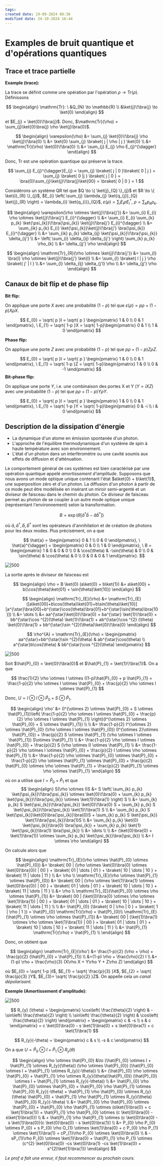 ```yaml
---
tags: 
created date: 19-09-2024 08:36
modified date: 24-10-2024 16:44
---
```

# Examples de bruit quantique et d'opérations quantiques

## Trace et trace partielle

**Example (trace):** 

La trace se définit comme une opération par l'opération $\rho \to \mathrm{Tr}(\rho)$. Définissons

$$
\begin{align}
\mathrm{Tr}: \ &Q_{N} \to \mathbb{R} \\
&\ket{j}\!\bra{j} \to \ket{0}
\end{align}
$$

et $E_{j} = \ket{0}\!\bra{j}$. Donc, $\mathrm{Tr}(\rho) = \sum_{j}\ket{0}\bra{j} \rho \ket{j}\bra{0}$.

$$
\begin{align}
\varepsilon(\rho) &= \sum_{j} \ket{0}\!\bra{j} \rho \ket{j}\!\bra{0} \\
&= \ket{0} \sum_{j} \braket{ j | \rho | j } \ket{0} \\
&= \mathrm{Tr}(\rho) \ket{0}\!\bra{0} \\
&= \sum_{j} E_{j} \rho E_{j}^{\dagger}
\end{align}
$$

Donc, $\mathrm{Tr}$ est une opération quantique qui préserve la trace.

$$
\sum_{j} E_{j}^{\dagger}E_{j} = \sum_{j} \braket{ j | 0 }\braket{ 0 | j } = \sum_{j} \braket{ 0 |j  } \braket{ j | 0 } = \bra{0}\sum_{j}\ket{j}\!\bra{j}\ket{00} = \braket{ 0 | 0 } = 1
$$

Considérons un système QR tel que $Q \to \{ \ket{j}_{Q} \}_{j}$ et $R \to \{ \ket{i}_{R} \}_{j}$, $E_{i} \left( \sum_{j} \lambda_{j} \ket{q_{j}}_{Q} \ket{j}_{R} \right) = \lambda_{i} \ket{q_{i}}_{Q}$, $\varepsilon(\rho) = \sum_{i} E_{i} \rho E_{i}^{\dagger}$, $\rho = \sum_{k} p_{k} \rho_{k}$.

$$
\begin{align}
\varepsilon(\rho \otimes \ket{j}\!\bra{j'}) &= \sum_{i} E_{i} \rho \otimes \ket{j}\!\bra{j'} E_{i}^{\dagger} \\
&= \sum_{i} E_{i} \sum_{k} p_{k} \ket{\psi_{k}}\!\bra{\psi_{k}} \ket{j}\!\bra{j'} E_{i}^{\dagger} \\
&= \sum_{ik} p_{k} E_{i} \ket{\psi_{k}}\ket{j}\!\bra{j'} \bra{\psi_{k}} E_{i}^{\dagger} \\
&= \sum_{ik} p_{k} \delta_{ij} \ket{\psi_{k}}\!\bra{\psi_{k}} \delta_{ij'} \\
&= \left( \sum_{i} \delta_{ij} \delta_{ij'} \right) \sum_{k} p_{k} \rho_{k} \\
&= \delta_{jj'} \rho
\end{align}
$$

$$
\begin{align}
\mathrm{Tr}_{R}(\rho \otimes  \ket{j}\!\bra{j'}) &= \sum_{l} \bra{l} \rho \otimes \ket{j}\!\bra{j'} \ket{l} \\
&= \sum_{l} \braket{ l | j } \rho \braket{ j' | l } \\
&= \sum_{l} \delta_{lj} \delta_{j'l} \rho \\
&= \delta_{jj'} \rho
\end{align}
$$

## Canaux de bit flip et de phase flip

**Bit flip:**

On applique une porte $X$ avec une probabilité $(1-p)$ tel que $\varepsilon(\rho) = p \rho + (1-p)X\rho X$.

$$
E_{0} = \sqrt{ p }I = \sqrt{ p } \begin{pmatrix}
1 & 0 \\
0 & 1
\end{pmatrix}, \
E_{1} = \sqrt{ 1-p }X = \sqrt{ 1-p}\begin{pmatrix}
0 & 1 \\
1 & 0
\end{pmatrix}
$$

**Phase flip:**

On applique une porte $Z$ avec une probabilité $(1-p)$ tel que $p \rho + (1-p)Z\rho Z$.

$$
E_{0} = \sqrt{ p }I = \sqrt{ p } \begin{pmatrix}
1 & 0 \\
0 & 1
\end{pmatrix}, \
E_{1} = \sqrt{ 1-p }Z = \sqrt{ 1-p}\begin{pmatrix}
1 & 0 \\
0 & -1
\end{pmatrix}
$$
**Bit-phase flip:**

On applique une porte $Y$, i.e. une combinaison des portes X et Y ($Y = iXZ$) avec une probabilité $(1-p)$ tel que $p \rho + (1-p)Y\rho Y$.

$$
E_{0} = \sqrt{ p }I = \sqrt{ p } \begin{pmatrix}
1 & 0 \\
0 & 1
\end{pmatrix}, \
E_{1} = \sqrt{ 1-p }Y = \sqrt{ 1-p}\begin{pmatrix}
0 & -i \\
i & 0
\end{pmatrix}
$$

## Description de la dissipation d'énergie

- La dynamique d'un atome en émission spontanée d'un photon.
- L'approche de l'équilibre thermodynamique d'un système de spin à haute température avec son environnement.
- L'état d'un photon dans un interféromètre ou une cavité soumis aux effets de diffusion et d'atténuation.

Le comportement général de ces systèmes est bien caractérisé par une opération quantique appelé *amortissement d'amplitude*. Supposons que nous avons un mode optique unique contenant l'état $a\ket{0} + b\ket{1}$, une superposition zéro et d'un photon. La diffusion d'un photon à partir de ce mode peut être modélisée en insérant un miroir semi-argenté et un diviseur de faisceau dans le chemin du photon. Ce diviseur de faisceau permet au photon de se coupler à un autre mode optique unique (représentant l'environnement) selon la transformation.

$$
B = \exp(\theta [\hat{a}^{\dagger}\hat{b} - \hat{a}\hat{b}^{\dagger}])
$$

où $\hat{a}, \hat{a}^{\dagger}, \hat{b}, \hat{b}^{\dagger}$ sont les opérateurs d'annihilation et de création de photons pour les deux modes. Plus précisément, on a que

$$
\hat{a} = \begin{pmatrix}
0 & 1 \\
0 & 0
\end{pmatrix}, \
\hat{a}^{\dagger} = \begin{pmatrix}
0 & 0 \\
1 & 0
\end{pmatrix}, \
B = \begin{pmatrix}
1 & 0 & 0 & 0 \\
0 & \cos(\theta) & -\sin(\theta) & 0 \\
0 & \sin(\theta) & \cos(\theta) & 0 \\
0 & 0 & 0 & 1
\end{pmatrix}.
$$

![|500](Attachements/4b-1.png)

La sortie après le diviseur de faisceau est

$$
\begin{align}
\rho = B \ket{0} (a\ket{0} + b\ket{1}) &= a\ket{00} + b(\cos(\theta)\ket{01} + \sin(\theta)\ket{10})
\end{align}
$$

$$
\begin{align}
\mathrm{Tr}_{E}(\rho) &= \mathrm{Tr}_{E}([a\ket{00}+b\cos(\theta)\ket{01}+b\sin(\theta)\ket{10}] [a^{\star}\bra{00}+b^{\star}\cos(\theta)\bra{01}+b^{\star}\sin(\theta)\bra{10}]) \\
&= \dots \\
&= aa^{\star}\ket{0}\!\bra{0} + ba^{\star}  \ket{1}\!\bra{0} + bb^{\star}\cos ^{2}(\theta) \ket{1}\!\bra{1} + ab^{\star}\cos ^{2} (\theta) \ket{0}\!\bra{1} + bb^{\star}\sin ^{2}(\theta)\ket{0}\!\bra{0}
\end{align}
$$

$$
\rho^{A} = \mathrm{Tr}_{E}(\rho) = \begin{pmatrix}
aa^{\star}+bb^{\star}\sin ^{2}(\theta) & ab^{\star}\cos(\theta) \\
a^{\star}b\cos(\theta) & bb^{\star}\cos ^{2}(\theta)
\end{pmatrix}
$$

![|500](Attachements/4b-2.png)

Soit $\hat{P}_{0} = \ket{0}\!\bra{0}$ et $\hat{P}_{1} = \ket{1}\!\bra{1}$. On a que 

$$
\frac{1}{2} \rho \otimes I \otimes ((1-p)\hat{P}_{0} + p \hat{P}_{1} = \frac{1-p}{2} \rho \otimes I \otimes \hat{P}_{0} + \frac{p}{2} \rho \otimes I \otimes \hat{P}_{1}
$$

Donc, $U = I \otimes I \otimes \hat{P}_{0} + S\otimes \hat{P}_{1}$.

$$
\begin{align}
\rho' &= (I^{\otimes 2} \otimes  \hat{P}_{0} + S \otimes  \hat{P}_{1})\left( \frac{1-p}{2} \rho \otimes I \otimes \hat{P}_{0} + \frac{p}{2} \rho \otimes I \otimes \hat{P}_{1} \right)(I^{\otimes 2} \otimes \hat{P}_{0} + S \otimes  \hat{P}_{1}) \\
 \\
&= \frac{1-p}{2} I^{\otimes 2} \otimes  \hat{P}_{0} (\rho \otimes I \otimes \hat{P}_{0}) (I^{\otimes 2}\otimes \hat{P}_{0}) + \frac{p}{2} S \otimes \hat{P}_{1} (\rho \otimes I \otimes \hat{P}_{1}) S\otimes \hat{P}_{1} \\
&= \frac{1-p}{2} \rho \otimes I \otimes  \hat{P}_{0} + \frac{p}{2} S (\rho \otimes I) \otimes  \hat{P}_{1} \\
&= \frac{1-p}{2} \rho \otimes  I \otimes  \hat{P}_{0} + \frac{p}{2} I \otimes  \rho \otimes  \hat{P}_{1} \\
&= \frac{1-p}{2} \rho \otimes  \hat{P}_{0} \otimes  \hat{P}_{0} + \frac{1-p}{2} \rho \otimes  \hat{P}_{1} \otimes  \hat{P}_{0} + \frac{p}{2} \hat{P}_{0} \otimes \rho \otimes \hat{P}_{1} + \frac{p}{2} \hat{P}_{1} \otimes  \rho \otimes \hat{P}_{1}
\end{align}
$$

où on a utilisé que $I = \hat{P}_{0} + \hat{P}_{1}$ et que
$$
\begin{align}
S(\rho \otimes  I)S &= S \left( \sum_{k} p_{k} \ket{\psi_{k}}\!\bra{\psi_{k}} \otimes  \ket{0}\!\bra{0} + \sum_{k} p_{k} \ket{\psi_{k}}\!\bra{\psi_{k}} \otimes  \ket{1}\!\bra{1} \right) S \\
&= \sum_{k} p_{k} S \ket{\psi_{k}}\!\bra{\psi_{k}} \ket{0}\!\bra{0} S + \sum_{k} p_{k} S \ket{\psi_{k}}\!\bra{\psi_{k}} \ket{1}\!\bra{1} S \\
&= \sum_{k} p_{k} S \ket{\psi_{k}}\ket{0}\bra{\psi_{k}}\bra{0}S + \sum_{k} p_{k} S \ket{\psi_{k}} \ket{1}\bra{\psi_{k}}\bra{1}S \\
&= \sum_{k} p_{k} \ket{0} \ket{\psi_{k}}\bra{0} \bra{\psi_{k}} + \sum_{k} p_{k} \ket{1} \ket{\psi_{k}}\bra{1} \bra{\psi_{k}} \\
&= \dots \\ \\
&= (\ket{0}\bra{0} + \ket{1}\bra{1}) \otimes \sum_{k} p_{k} \ket{\psi_{k}}\bra{\psi_{k}} \\
&= I \otimes \rho
\end{align}
$$

On calcule alors que

$$
\begin{align}
\mathrm{Tr}_{E}(\rho \otimes  \hat{P}_{0} \otimes  \hat{P}_{0}) &= \braket{ 00 | (\rho \otimes \ket{0}\bra{0} \otimes \ket{0}\bra{0}) | 00 } + \braket{ 01 | \dots | 01 } + \braket{ 10 | \dots | 10 } + \braket{ 11 | \dots | 11 }  \\
&= \rho \\
\mathrm{Tr}_{E}(\rho \otimes  \hat{P}_{1} \otimes  \hat{P}_{0}) &= \braket{ 00 | (\rho \otimes \ket{1}\bra{1} \otimes \ket{0}\bra{0}) | 00 } + \braket{ 01 | \dots | 01 } + \braket{ 10 | \dots | 10 } + \braket{ 11 | \dots | 11 } \\
&= \rho \\
\mathrm{Tr}_{E}(\hat{P}_{0} \otimes  \rho \otimes \hat{P}_{1}) &= \braket{ 00 | (\ket{0}\bra{0} \otimes \rho \otimes  \ket{1}\bra{1}) | 00 } + \braket{ 01 | \dots | 01 } + \braket{ 10 | \dots | 10 } + \braket{ 11 | \dots | 11 }  \\ \\
&= \hat{P}_{0} (\braket{ 0 | \rho | 0 } + \braket{ 1 | \rho | 1 }) = \hat{P}_{0} \mathrm{Tr}(\rho) = \hat{P}_{0}\\
\mathrm{Tr}_{E}(\hat{P}_{1} \otimes  \rho \otimes \hat{P}_{1}) &= \braket{ 00 | (\ket{1}\bra{1} \otimes \rho \otimes  \ket{1}\bra{1}) | 00 } + \braket{ 01 | \dots | 01 } + \braket{ 10 | \dots | 10 } + \braket{ 11 | \dots | 11 } \\
&= \hat{P}_{1} \mathrm{Tr}(\rho) = \hat{P}_{1} \\
\end{align}
$$

Donc, on obtient que 

$$
\begin{align}
\mathrm{Tr}_{E}(\rho') &= \frac{1-p}{2} (\rho + \rho) + \frac{p}{2} (\hat{P}_{0} + \hat{P}_{1}) \\
&=(1-p) \rho + \frac{\rho}{2} I \\
&= (1-p) \rho + \frac{\rho}{3} (X\rho X + Y\rho Y + Z\rho Z)
\end{align}
$$

où $E_{0} = \sqrt{ 1-p }I$, $E_{1} = \sqrt{ \frac{p}{3} }X$, $E_{2} = \sqrt{ \frac{p}{3} }Y$, $E_{3}= \sqrt{ \frac{p}{2} }Z$. On appelle cela un *canal dépolarisant.*

**Exemple (Amortissement d'amplitude):**

![|500](Attachements/4b-1.png)

$$
R_{y} (\theta) = \begin{pmatrix}
\cos\left( \frac{\theta}{2} \right) & -\sin\left( \frac{\theta}{2} \right) \\
\sin\left( \frac{\theta}{2} \right) & \cos\left( \frac{\theta}{2} \right)
\end{pmatrix} =
\begin{pmatrix}
c & -s \\
s & c
\end{pmatrix}
= c \ket{0}\bra{0} - s \ket{1}\bra{0} + s \ket{0}\bra{1} + c \ket{1}\bra{1}
$$

$$
R_{y}(-\theta) = \begin{pmatrix}
c & s \\
-s & c
\end{pmatrix}
$$

On a que $U = \hat{P}_{0} \otimes I + \hat{P}_{1} \otimes R_{y}(\theta)$

$$
\begin{align}
\rho \otimes \hat{P}_{0} &\to (\hat{P}_{0} \otimes  I + \hat{P}_{1} \otimes  R_{y}(\theta)) (\rho \otimes \hat{P}_{0}) (\hat{P}_{0} \otimes  I + \hat{P}_{1} \otimes  R_{y}(-\theta)) \\
&= (\hat{P}_{0} \rho \otimes \hat{P}_{0} + \hat{P}_{1} \rho \otimes  R_{y}(\theta)\hat{P}_{0}) (\hat{P}_{0} \otimes  I + \hat{P}_{1} \otimes  R_{y}(-\theta)) \\
&= \hat{P}_{0} \rho \hat{P}_{0} \otimes  \hat{P}_{0} + \hat{P}_{0} \rho \hat{P}_{1} \otimes  \hat{P}_{0} R_{y}(-\theta) + \hat{P}_{1} \rho \hat{P}_{0} \otimes  R_{y}(\theta) \hat{P}_{0} + \hat{P}_{1} \rho \hat{P}_{1} \otimes  R_{y}(\theta) \hat{P}_{0} R_{y}(-\theta) \\
&= \hat{P}_{0} \rho  \hat{P}_{0} \otimes  \hat{P}_{0} + \hat{P}_{0} \rho \hat{P}_{1} \otimes  (s\ket{1}\bra{0} + c \ket{1}\bra{1}) + \hat{P}_{1} \rho \hat{P}_{0} \otimes (c \ket{0}\bra{0} - s\ket{1}\bra{0}) \\
& + \hat{P}_{1} \rho \hat{P}_{1} \otimes  (c \ket{0}\bra{0} - s \ket{1}\bra{0})(c \ket{0}\bra{0} - s \ket{0}\bra{1}) \\
&= P_{0} \rho P_{0} \otimes  P_{0} + s P_{0} \rho O_{1} \otimes  \ket{1}\bra{0} + c P_{0} \rho P_{1} \otimes  \ket{1}\bra{1} + cP_{1}\rho P_{0} \otimes  \ket{0}\bra{0}  \\
& - sP_{1}\rho P_{0} \otimes  \ket{1}\bra{0} + \hat{P}_{1} \rho P_{1} \otimes  (c^{2} \ket{0}\bra{0} -cs \ket{0}\bra{1} -cs \ket{1}\bra{0} + s^{2}\ket{1}\bra{1})
\end{align}
$$

*Le prof a fait une erreur, il faut recommencer au prochain cours.*